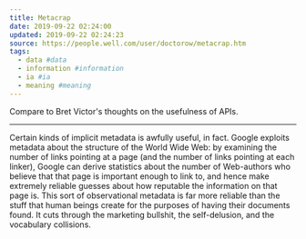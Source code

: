 ```yaml
---
title: Metacrap
date: 2019-09-22 02:24:00
updated: 2019-09-22 02:24:23
source: https://people.well.com/user/doctorow/metacrap.htm
tags:
  - data #data
  - information #information
  - ia #ia
  - meaning #meaning
---
```

Compare to Bret Victor's thoughts on the usefulness of APIs.

* * *

Certain kinds of implicit metadata is awfully useful, in fact. Google exploits metadata about the structure of the World Wide Web: by examining the number of links pointing at a page (and the number of links pointing at each linker), Google can derive statistics about the number of Web-authors who believe that that page is important enough to link to, and hence make extremely reliable guesses about how reputable the information on that page is.
This sort of observational metadata is far more reliable than the stuff that human beings create for the purposes of having their documents found. It cuts through the marketing bullshit, the self-delusion, and the vocabulary collisions.